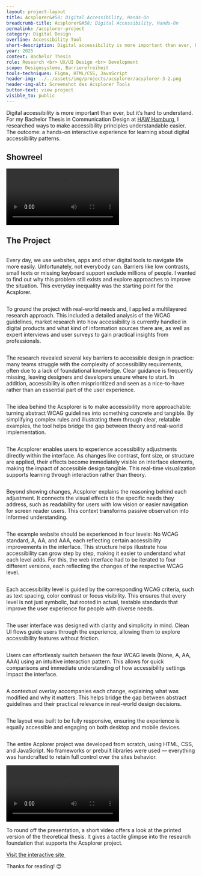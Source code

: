 ```yaml
---
layout: project-layout
title: Acsplorer&#58; Digital Accessibility, Hands-On
breadcrumb-title: Acsplorer&#58; Digital Accessibility, Hands-On
permalink: /acsplorer-project
category: Digital Design
overline: Accessibility Tool
short-description: Digital accessibility is more important than ever, but it’s hard to understand. For my bachelor-thesis, I created a concept and application that communicates accessibility principles in an easy-to-understand approach.
year: 2025
context: Bachelor Thesis
role: Research <br> UX/UI Design <br> Development
scope: Designsysteme, Barrierefreiheit
tools-techniques: Figma, HTML/CSS, JavaScript
header-img: ../../assets/img/projects/acsplorer/acsplorer-3-2.png
header-img-alt: Screenshot des Acsplorer Tools
button-text: view project
visible_to: public
---
```

 
 <div class="project-intro"> 
    <p class="body-large"> 
    Digital accessibility is more important than ever, but it’s hard to understand. For my Bachelor Thesis in Communication Design at 
    <a href="https://www.haw-hamburg.de/" class="underline">HAW Hamburg</a>, 
    I researched ways to make accessibility principles understandable easier. The outcome: a hands-on interactive experience for learning about digital accessibility patterns.
    </p>
</div>

<div class="showreel"> 
    <h2>Showreel</h2>
    <video controls playsinline>
        <source src="assets/accessibility-ba/video/timfeuring-acsplorer-compressed.mp4" type="video/mp4" />
        Dein Browser unterstützt das Video-Tag nicht.
    </video>
</div>

<div class="project-chapter"> 
    <div>
        <h2>The Project</h2>
        <div class="project-slide"> 
            <img src="assets/img/projects/acsplorer/acsplorer-01.png" alt="">
            <p class="body-regular">
                Every day, we use websites, apps and other digital tools to navigate life more easily. Unfortunately, not everybody can. Barriers like low contrasts, small texts or missing keyboard support exclude millions of people. I wanted to find out why this problem still exists and explore approaches to improve the situation. This everyday inequality was the starting point for the Acsplorer.
            </p>
        </div>
        <div class="project-slide"> 
            <img src="assets/img/projects/acsplorer/acsplorer-02.png" alt="">
            <p class="body-regular">
                To ground the project with real-world needs and, I applied a multilayered research approach. This included a detailed analysis of the WCAG guidelines, market research into how accessibility is currently handled in digital products and what kind of information sources there are, as well as expert interviews and user surveys to gain practical insights from professionals.
            </p>
        </div>
        <div class="project-slide"> 
            <img src="assets/img/projects/acsplorer/acsplorer-03.png" alt="">
            <p class="body-regular">
              The research revealed several key barriers to accessible design in practice: many teams struggle with the complexity of accessibility requirements, often due to a lack of foundational knowledge. Clear guidance is frequently missing, leaving designers and developers unsure where to start. In addition, accessibility is often misprioritized and seen as a nice-to-have rather than an essential part of the user experience.
            </p>
        </div>
        <div class="project-slide"> 
            <img src="assets/img/projects/acsplorer/acsplorer-04.png" alt="">
            <p class="body-regular">
                The idea behind the Acsplorer is to make accessibility more approachable: turning abstract WCAG guidelines into something concrete and tangible. By simplifying complex rules and illustrating them through clear, relatable examples, the tool helps bridge the gap between theory and real-world implementation.
            </p>
        </div>
        <div class="project-slide"> 
            <img src="assets/img/projects/acsplorer/acsplorer-05.png" alt="">
            <p class="body-regular">
                The Acsplorer enables users to experience accessibility adjustments directly within the interface. As changes like contrast, font size, or structure are applied, their effects become immediately visible on interface elements, making the impact of accessible design tangible. This real-time visualization supports learning through interaction rather than theory.
            </p>
        </div>
        <div class="project-slide"> 
            <img src="assets/img/projects/acsplorer/acsplorer-06.png" alt="">
            <p class="body-regular">
                Beyond showing changes, Acsplorer explains the reasoning behind each adjustment. It connects the visual effects to the specific needs they address, such as readability for users with low vision or easier navigation for screen reader users. This context transforms passive observation into informed understanding.
            </p>
        </div>
        <div class="project-slide"> 
            <img src="assets/img/projects/acsplorer/acsplorer-07.png" alt="">
            <p class="body-regular">
                The example website should be experienced in four levels: No WCAG standard, A, AA, and AAA, each reflecting certain accessibility improvements in the interface. This structure helps illustrate how accessibility can grow step by step, making it easier to understand what each level adds. For this, the web interface had to be iterated to four different versions, each reflecting the changes of the respective WCAG level.
            </p>
        </div>
        <div class="project-slide"> 
            <img src="assets/img/projects/acsplorer/acsplorer-08.png" alt="">
            <p class="body-regular">
                Each accessibility level is guided by the corresponding WCAG criteria, such as text spacing, color contrast or focus visibility. This ensures that every level is not just symbolic, but rooted in actual, testable standards that improve the user experience for people with diverse needs.
            </p>
        </div>
        <div class="project-slide"> 
            <img src="assets/img/projects/acsplorer/acsplorer-09.png" alt="">
            <p class="body-regular">
                The user interface was designed with clarity and simplicity in mind. Clean UI flows guide users through the experience, allowing them to explore accessibility features without friction.
            </p>
        </div>
        <div class="project-slide"> 
            <img src="assets/img/projects/acsplorer/acsplorer-10.png" alt="">
            <p class="body-regular">
                Users can effortlessly switch between the four WCAG levels (None, A, AA, AAA) using an intuitive interaction pattern. This allows for quick comparisons and immediate understanding of how accessibility settings impact the interface.
            </p>
        </div>
        <div class="project-slide"> 
            <img src="assets/img/projects/acsplorer/acsplorer-11.png" alt="">
            <p class="body-regular">
                A contextual overlay accompanies each change, explaining what was modified and why it matters. This helps bridge the gap between abstract guidelines and their practical relevance in real-world design decisions.
            </p>
        </div>
        <div class="project-slide"> 
            <img src="assets/img/projects/acsplorer/acsplorer-12.png" alt="">
            <p class="body-regular">
                The layout was built to be fully responsive, ensuring the experience is equally accessible and engaging on both desktop and mobile devices. 
            </p>
        </div>
        <div class="project-slide"> 
            <img src="assets/img/projects/acsplorer/acsplorer-13.png" alt="">
            <p class="body-regular">
                The entire Acplorer project was developed from scratch, using HTML, CSS, and JavaScript. No frameworks or prebuilt libraries were used — everything was handcrafted to retain full control over the sites behavior.
            </p>
        </div>
        <div class="project-slide"> 
            <video controls playsinline>
                <source src="assets/img/projects/acsplorer/timfeuring-thesis-flipthrough-comp.mp4" type="video/mp4" />
                Dein Browser unterstützt das Video-Tag nicht.
            </video>
            <p class="body-regular">
                To round off the presentation, a short video offers a look at the printed version of the theoretical thesis. It gives a tactile glimpse into the research foundation that supports the Acsplorer project.
            </p>
        </div> 
        <a class="linkout-teaser linkout-acsplorer" href="/acsplorer">
            <span>Visit the interactive site</span>
            <img src="assets/img/projects/acsplorer/acsplorer-linkout.svg" alt="">
        </a>
    </div>
</div>
<p class="body-regular">
    Thanks for reading! 😊
</p>